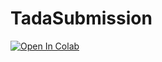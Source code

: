 # TadaSubmission

<a target="_blank" href="https://colab.research.google.com/github/Feodoros/TadaSubmission/blob/main/Tada%20demo.ipynb">
  <img src="https://colab.research.google.com/assets/colab-badge.svg" alt="Open In Colab"/>
</a>
